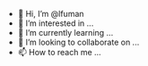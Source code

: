 - 👋 Hi, I’m @lfuman
- 👀 I’m interested in ...
- 🌱 I’m currently learning ...
- 💞️ I’m looking to collaborate on ...
- 📫 How to reach me ...

<!---
lfuman/lfuman is a ✨ special ✨ repository because its `README.md` (this file) appears on your GitHub profile.
You can click the Preview link to take a look at your changes.
--->
